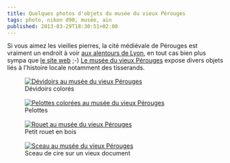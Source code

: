 ```yaml
---
title: Quelques photos d'objets du musée du vieux Pérouges
tags: photo, nikon d90, musée, ain
published: 2013-03-29T18:30:51+02:00
---
```


Si vous aimez les vieilles pierres, la cité médiévale de Pérouges est vraiment un endroit à voir
<a href="https://maps.google.fr/maps?q=p%C3%A9rouges&hl=fr&ie=UTF8&ll=45.786679,5.226746&spn=0.526702,1.352692&sll=46.22475,2.0517&sspn=16.725757,43.286133&t=m&hnear=P%C3%A9rouges,+Ain,+Rh%C3%B4ne-Alpes&z=10">aux
alentours de Lyon</a>, en tout cas bien plus sympa que
<a href="http://perouges.org/">le site web</a> ;-)
<a href="http://comiteperouges.free.fr/index.php?page=musee&langue=fra">Le musée du vieux Pérouges</A>
expose divers objets liés à l'histoire locale notamment des tisserands.

<div class="yui3-g">
<div class="yui3-u-1-2">
<figure class="object-center" style="padding:1px;"><a href="/images/devidoirs-musee-du-vieux-perouges.jpg"><img
src="/images/330x/devidoirs-musee-du-vieux-perouges.jpg" alt="Dévidoirs au musée
du vieux Pérouges"></a><figcaption>Dévidoirs colorés</figcaption></figure>
</div>
<div class="yui3-u-1-2">
<figure class="object-center" style="padding:1px;"><a href="/images/pelottes-musee-du-vieux-perouges.jpg"><img
src="/images/330x/pelottes-musee-du-vieux-perouges.jpg" alt="Pelottes colorées au musée
du vieux Pérouges"></a><figcaption>Pelottes</figcaption></figure>
</div>
<div class="yui3-u-1-2">
<figure class="object-center" style="padding:1px;"><a href="/images/rouet-musee-du-vieux-perouges.jpg"><img
src="/images/330x/rouet-musee-du-vieux-perouges.jpg" alt="Rouet au musée
du vieux Pérouges"></a><figcaption>Petit rouet en bois</figcaption></figure>
</div>
<div class="yui3-u-1-2">
<figure class="object-center" style="padding:1px;"><a href="/images/sceau-musee-du-vieux-perouges.jpg"><img
src="/images/330x/sceau-musee-du-vieux-perouges.jpg" alt="Sceau au musée
du vieux Pérouges"></a><figcaption>Sceau de cire sur un vieux document</figcaption></figure>
</div>
</div>


